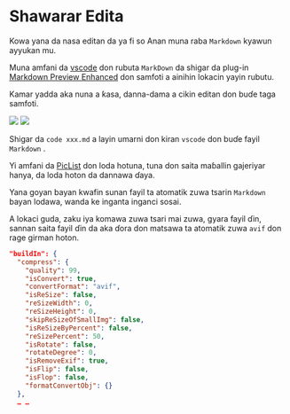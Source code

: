 # Shawarar Edita

Kowa yana da nasa editan da ya fi so Anan muna raba `Markdown` kyawun ayyukan mu.

Muna amfani da [vscode](https://code.visualstudio.com/) don rubuta `MarkDown` da shigar da plug-in [Markdown Preview Enhanced](https://marketplace.visualstudio.com/items?itemName=shd101wyy.markdown-preview-enhanced) don samfoti a ainihin lokacin yayin rubutu.

Kamar yadda aka nuna a ƙasa, danna-dama a cikin editan don buɗe taga samfoti.

![](https://p.3ti.site/1720775216.avif)
![](https://p.3ti.site/1720775043.avif)

Shigar da `code xxx.md` a layin umarni don kiran `vscode` don buɗe fayil `Markdown` .

Yi amfani da [PicList](https://github.com/Kuingsmile/PicList) don loda hotuna, tuna don saita maɓallin gajeriyar hanya, da loda hoton da dannawa ɗaya.

Yana goyan bayan kwafin sunan fayil ta atomatik zuwa tsarin `Markdown` bayan lodawa, wanda ke inganta inganci sosai.

A lokaci guda, zaku iya komawa zuwa tsari mai zuwa, gyara fayil ɗin, sannan saita fayil ɗin da aka ɗora don matsawa ta atomatik zuwa `avif` don rage girman hoton.

```json
"buildIn": {
  "compress": {
    "quality": 99,
    "isConvert": true,
    "convertFormat": "avif",
    "isReSize": false,
    "reSizeWidth": 0,
    "reSizeHeight": 0,
    "skipReSizeOfSmallImg": false,
    "isReSizeByPercent": false,
    "reSizePercent": 50,
    "isRotate": false,
    "rotateDegree": 0,
    "isRemoveExif": true,
    "isFlip": false,
    "isFlop": false,
    "formatConvertObj": {}
  },
  … …
```